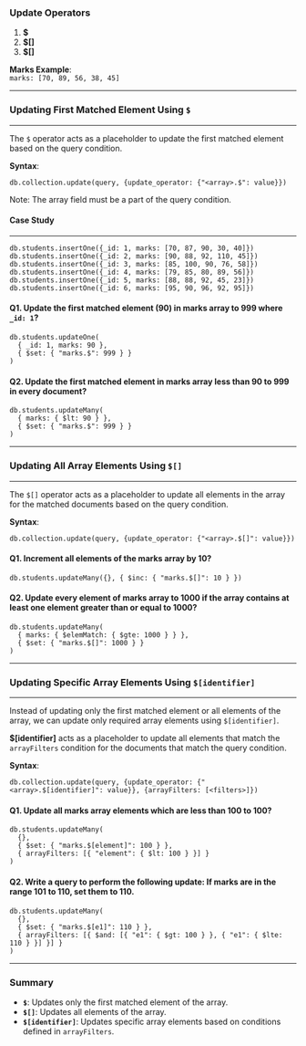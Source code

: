 
### Update Operators  
1. **$**  
2. **$[]**  
3. **$[<identifier>]**  

**Marks Example**:  
`marks: [70, 89, 56, 38, 45]`  

---  

### Updating First Matched Element Using `$`  
---------------------------------------------------   
The `$` operator acts as a placeholder to update the first matched element based on the query condition.  

**Syntax**:  
```plaintext  
db.collection.update(query, {update_operator: {"<array>.$": value}})  
```  
Note: The array field must be a part of the query condition.  

#### Case Study  
-----------  
```plaintext  
db.students.insertOne({_id: 1, marks: [70, 87, 90, 30, 40]})   
db.students.insertOne({_id: 2, marks: [90, 88, 92, 110, 45]})   
db.students.insertOne({_id: 3, marks: [85, 100, 90, 76, 58]})   
db.students.insertOne({_id: 4, marks: [79, 85, 80, 89, 56]})   
db.students.insertOne({_id: 5, marks: [88, 88, 92, 45, 23]})   
db.students.insertOne({_id: 6, marks: [95, 90, 96, 92, 95]})   
```  

#### Q1. Update the first matched element (90) in marks array to 999 where `_id: 1`?   
```plaintext  
db.students.updateOne(  
  { _id: 1, marks: 90 },  
  { $set: { "marks.$": 999 } }  
)  
```  

#### Q2. Update the first matched element in marks array less than 90 to 999 in every document?  
```plaintext  
db.students.updateMany(  
  { marks: { $lt: 90 } },  
  { $set: { "marks.$": 999 } }  
)  
```  

---  

### Updating All Array Elements Using `$[]`  
---------------------------------------------------   
The `$[]` operator acts as a placeholder to update all elements in the array for the matched documents based on the query condition.  

**Syntax**:  
```plaintext  
db.collection.update(query, {update_operator: {"<array>.$[]": value}})  
```  

#### Q1. Increment all elements of the marks array by 10?  
```plaintext  
db.students.updateMany({}, { $inc: { "marks.$[]": 10 } })  
```  

#### Q2. Update every element of marks array to 1000 if the array contains at least one element greater than or equal to 1000?  
```plaintext  
db.students.updateMany(  
  { marks: { $elemMatch: { $gte: 1000 } } },  
  { $set: { "marks.$[]": 1000 } }  
)  
```  

---  

### Updating Specific Array Elements Using `$[identifier]`  
-----------------------------------------------------------   
Instead of updating only the first matched element or all elements of the array, we can update only required array elements using `$[identifier]`.  

**$[identifier]** acts as a placeholder to update all elements that match the `arrayFilters` condition for the documents that match the query condition.  

**Syntax**:  
```plaintext  
db.collection.update(query, {update_operator: {"<array>.$[identifier]": value}}, {arrayFilters: [<filters>]})  
```  

#### Q1. Update all marks array elements which are less than 100 to 100?  
```plaintext  
db.students.updateMany(  
  {},  
  { $set: { "marks.$[element]": 100 } },  
  { arrayFilters: [{ "element": { $lt: 100 } }] }  
)  
```  

#### Q2. Write a query to perform the following update: If marks are in the range 101 to 110, set them to 110.  
```plaintext  
db.students.updateMany(  
  {},  
  { $set: { "marks.$[e1]": 110 } },  
  { arrayFilters: [{ $and: [{ "e1": { $gt: 100 } }, { "e1": { $lte: 110 } }] }] }  
)  
```  

---  

### Summary  
- **`$`**: Updates only the first matched element of the array.  
- **`$[]`**: Updates all elements of the array.  
- **`$[identifier]`**: Updates specific array elements based on conditions defined in `arrayFilters`.  


